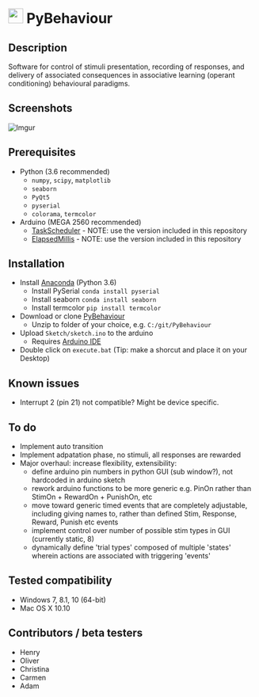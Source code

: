 # <img src="http://imgur.com/NKyhO5c.png" height=30px> PyBehaviour

## Description
Software for control of stimuli presentation, recording of responses, and delivery of associated consequences in associative learning (operant conditioning) behavioural paradigms. 

## Screenshots
![Imgur](http://imgur.com/2tMiybH.png)

## Prerequisites
* Python (3.6 recommended)
  * `numpy`, `scipy`, `matplotlib`
  * `seaborn`
  * `PyQt5`
  * `pyserial`
  * `colorama`, `termcolor`
* Arduino (MEGA 2560 recommended)
  * [TaskScheduler](http://playground.arduino.cc/Code/TaskScheduler) - NOTE: use the version included in this repository
  * [ElapsedMillis](http://playground.arduino.cc/Code/ElapsedMillis) - NOTE: use the version included in this repository

## Installation
* Install [Anaconda](https://www.continuum.io/downloads) (Python 3.6)
  * Install PySerial `conda install pyserial`
  * Install seaborn `conda install seaborn`
  * Install termcolor `pip install termcolor`
* Download or clone [PyBehaviour](https://github.com/llerussell/PyBehaviour/archive/master.zip)
  * Unzip to folder of your choice, e.g. `C:/git/PyBehaviour`
* Upload `Sketch/sketch.ino` to the arduino
  * Requires [Arduino IDE](https://www.arduino.cc/en/Main/Software)
* Double click on `execute.bat` (Tip: make a shorcut and place it on your Desktop)

## Known issues
* Interrupt 2 (pin 21) not compatible? Might be device specific.

## To do
* Implement auto transition
* Implement adpatation phase, no stimuli, all responses are rewarded
* Major overhaul: increase flexibility, extensibility:
    * define arduino pin numbers in python GUI (sub window?), not hardcoded in arduino sketch
    * rework arduino functions to be more generic e.g. PinOn rather than StimOn + RewardOn + PunishOn, etc
    * move toward generic timed events that are completely adjustable, including giving names to, rather than defined Stim, Response, Reward, Punish etc events
    * implement control over number of possible stim types in GUI (currently static, 8)
    * dynamically define 'trial types' composed of multiple 'states' wherein actions are associated with triggering 'events'

## Tested compatibility
* Windows 7, 8.1, 10 (64-bit)
* Mac OS X 10.10

## Contributors / beta testers
* Henry
* Oliver
* Christina
* Carmen
* Adam
